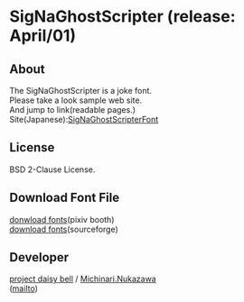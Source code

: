 SigNaGhostScripter (release: April/01)
====

## About
The SigNaGhostScripter is a joke font.  
Please take a look sample web site.  
And jump to link(readable pages.)  
Site(Japanese):[SigNaGhostScripterFont][ghpages_index_SigNaGhostScripter]  

## License
BSD 2-Clause License.  

## Download Font File
[donwload fonts][daisy_bell_pixiv_booth](pixiv booth)  
[download fonts][daisy_bell_sourceforge](sourceforge)  

## Developer
[project daisy bell][daisy_bell_pixiv_booth] / [Michinari.Nukazawa][twitter]  
([mailto])

[ghpages_index_SigNaGhostScripter]: http://michinarinukazawa.github.io/SigNaGhostScripterFont/html/index.html
[blog_article]: http://blog.michinari-nukazawa.com/
[twitter]: http://blog.michinari-nukazawa.com/
[mailto]: mailto:michinari.nukazawa@gmail.com
[daisy_bell_pixiv_booth]: https://daisy-bell.booth.pm/
[daisy_bell_sourceforge]: https://sourceforge.jp/projects/daisybell-fonts/releases/
